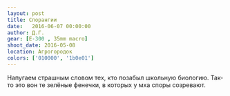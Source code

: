 ```yaml
---
layout: post
title: Спорангии
date:   2016-06-07 00:00:00
author: Д.Г.
gear: [E-300 , 35mm macro]
shoot_date: 2016-05-08
location: Агрогородок
colors: ['010000', '1b0e01']
---
```


Напугаем страшным словом тех, кто позабыл школьную биологию. Так-то это вон те зелёные фенечки, в которых у мха споры созревают.
